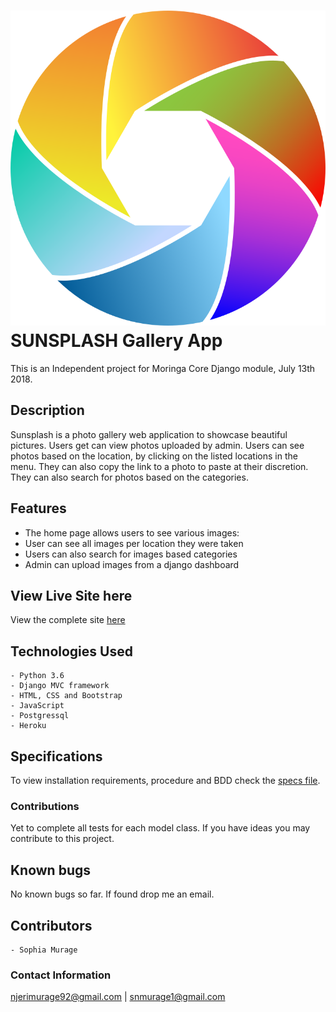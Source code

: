# ![](https://github.com/SophiaNM/Gallery/blob/master/gallery/static/images/cam5.png)SUNSPLASH Gallery App
This is an Independent project for Moringa Core Django module, July 13th 2018.

## Description

Sunsplash is a photo gallery web application to showcase beautiful pictures. Users get can view photos uploaded by admin. Users can see photos based on the location, by clicking on the listed locations in the menu. They can also copy the link to a photo to paste at their discretion. They can also search for photos based on the categories.

## Features
- The home page allows users to see various images:
- User can see all images per location they were taken
- Users can also search for images based categories
- Admin can upload images from a django dashboard

## View Live Site here
View the complete site [here](https://sunsplash-sophia.herokuapp.com/)


## Technologies Used
    - Python 3.6
    - Django MVC framework
    - HTML, CSS and Bootstrap
    - JavaScript
    - Postgressql
    - Heroku

## Specifications
To view installation requirements, procedure and BDD check the [specs file](specs.md).

### Contributions
Yet to complete all tests for each model class. If you have ideas you may contribute to this project.

## Known bugs
No known bugs so far. If found drop me an email.


## Contributors
    - Sophia Murage

### Contact Information
njerimurage92@gmail.com | snmurage1@gmail.com
